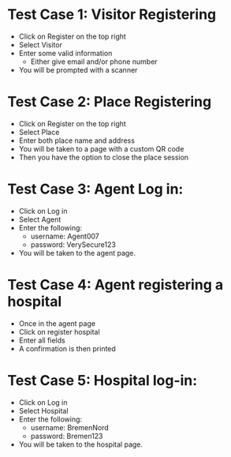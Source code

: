 # Test Case 1: Visitor Registering
- Click on Register on the top right
- Select Visitor
- Enter some valid information
    - Either give email and/or phone number
- You will be prompted with a scanner

# Test Case 2: Place Registering
- Click on Register on the top right
- Select Place
- Enter both place name and address
- You will be taken to a page with a custom QR code
- Then you have the option to close the place session

# Test Case 3: Agent Log in:
- Click on Log in
- Select Agent
- Enter the following:
    - username: Agent007
    - password: VerySecure123 
- You will be taken to the agent page.

# Test Case 4: Agent registering a hospital
- Once in the agent page
- Click on register hospital
- Enter all fields
- A confirmation is then printed

# Test Case 5: Hospital log-in:
- Click on Log in
- Select Hospital
- Enter the following:
    - username: BremenNord
    - password: Bremen123
- You will be taken to the hospital page.
